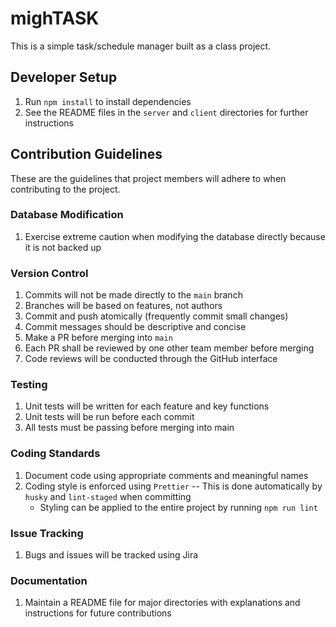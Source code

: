 # mighTASK

This is a simple task/schedule manager built as a class project.

## Developer Setup

1. Run `npm install` to install dependencies
1. See the README files in the `server` and `client` directories for further
   instructions

## Contribution Guidelines

These are the guidelines that project members will adhere to when contributing
to the project.

### Database Modification

1. Exercise extreme caution when modifying the database directly because it is
   not backed up

### Version Control

1. Commits will not be made directly to the `main` branch
1. Branches will be based on features, not authors
1. Commit and push atomically (frequently commit small changes)
1. Commit messages should be descriptive and concise
1. Make a PR before merging into `main`
1. Each PR shall be reviewed by one other team member before merging
1. Code reviews will be conducted through the GitHub interface

### Testing

1. Unit tests will be written for each feature and key functions
1. Unit tests will be run before each commit
1. All tests must be passing before merging into main

### Coding Standards

1. Document code using appropriate comments and meaningful names
1. Coding style is enforced using `Prettier` -- This is done automatically by
   `husky` and `lint-staged` when committing
   - Styling can be applied to the entire project by running `npm run lint`

### Issue Tracking

1. Bugs and issues will be tracked using Jira

### Documentation

1. Maintain a README file for major directories with explanations and
   instructions for future contributions
